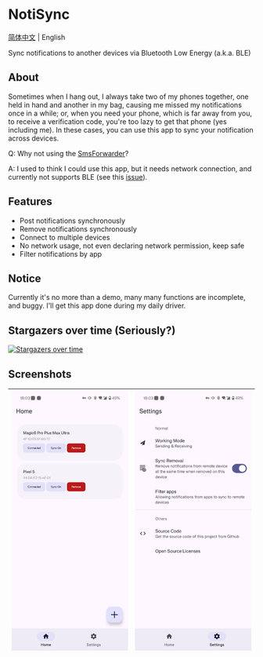 # NotiSync

[简体中文](README.MD) | English

Sync notifications to another devices via Bluetooth Low Energy (a.k.a. BLE)

## About

Sometimes when I hang out, I always take two of my phones together, one held in hand and another in my bag, causing me missed my notifications once in a while; or, when you need your phone, which is far away from you, to receive a verification code, you're too lazy to get that phone (yes including me). In these cases, you can use this app to sync your notification across devices.

Q: Why not using the [SmsForwarder](https://github.com/pppscn/SmsForwarder)?

A: I used to think I could use this app, but it needs network connection, and currently not supports BLE (see this [issue](https://github.com/pppscn/SmsForwarder/issues/450)).

## Features

+ Post notifications synchronously
+ Remove notifications synchronously
+ Connect to multiple devices
+ No network usage, not even declaring network permission, keep safe
+ Filter notifications by app

## Notice

Currently it's no more than a demo, many many functions are incomplete, and buggy. I'll get this app done during my daily driver.

## Stargazers over time (Seriously?)

[![Stargazers over time](https://starchart.cc/gitofleonardo/NotiSync.svg)](https://starchart.cc/gitofleonardo/NotiSync)

## Screenshots

| ![scr1](raw/screenshot_homepage_eng.png) | ![scr2](raw/screenshot_settings_eng.png)|
| -- | -- |
